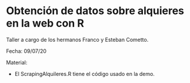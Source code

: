 # Obtención de datos sobre alquieres en la web con R

Taller a cargo de los hermanos Franco y Esteban Cometto.

Fecha: 09/07/20

Material:
    
- El ScrapingAlquileres.R tiene el código usado en la demo.



